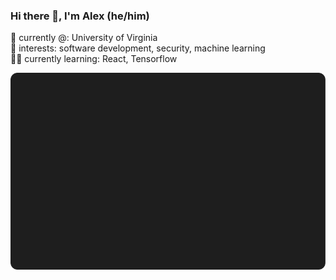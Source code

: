 ### Hi there 👋, I'm Alex (he/him)

🌱 currently @: University of Virginia  
🔭 interests: software development, security, machine learning  
🏋️‍♀️ currently learning: React, Tensorflow

<a href="https://github.com/alexgaue">
  <img align="center" src="./assets/badge.svg" />
</a>
